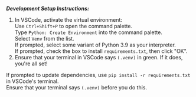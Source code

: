 ***Development Setup Instructions:***

1. In VSCode, activate the virtual environment:   
    Use `Ctrl+Shift+P` to open the command palette.   
    Type `Python: Create Environment` into the command palette.   
    Select `Venv` from the list.   
    If prompted, select some variant of Python 3.9 as your interpreter.   
    If prompted, check the box to install `requirements.txt`, then click "OK".   
2. Ensure that your terminal in VSCode says `(.venv)` in green. If it does, you're all set!   
   
If prompted to update dependencies, use `pip install -r requirements.txt` in VSCode's terminal.   
Ensure that your terminal says `(.venv)` before you do this.
